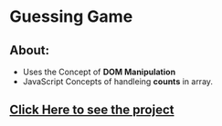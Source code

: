 # Guessing Game

## About:

- Uses the Concept of **DOM Manipulation**
- JavaScript Concepts of handleing **counts** in array.

## [Click Here to see the project](http://127.0.0.1:3000/NumberGuess/index.html)
